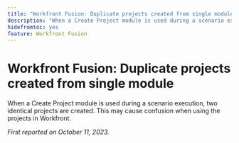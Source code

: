 ```yaml
---
title: "Workfront Fusion: Duplicate projects created from single module"
description: "When a Create Project module is used during a scenario execution, two identical projects are created. This may cause confusion when using the projects in Workfront."
hidefromtoc: yes
feature: Workfront Fusion
---
```


# Workfront Fusion: Duplicate projects created from single module

<!--Fusion, WF TOCs-->

When a Create Project module is used during a scenario execution, two identical projects are created. This may cause confusion when using the projects in Workfront.

_First reported on October 11, 2023._
